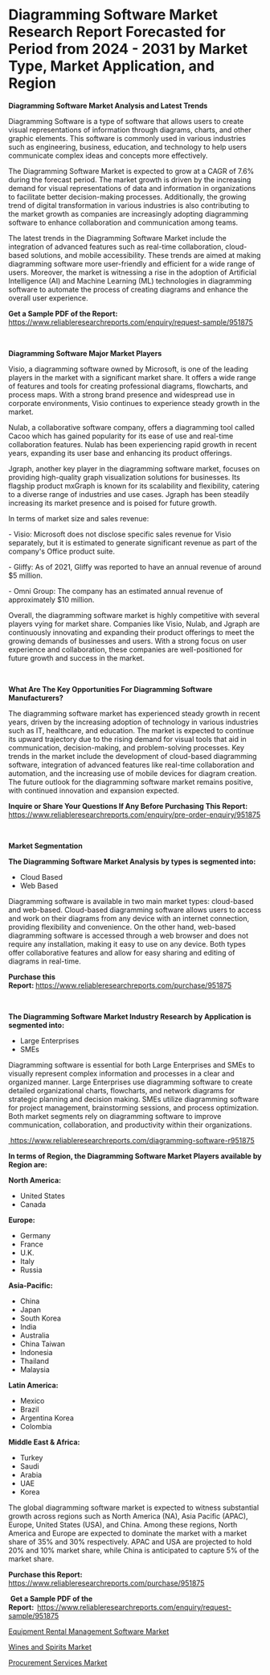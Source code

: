 <p><h1>Diagramming Software Market Research Report Forecasted for Period from 2024 -  2031 by Market Type, Market Application, and Region</h1></p><p><strong>Diagramming Software Market Analysis and Latest Trends</strong></p>
<p><p>Diagramming Software is a type of software that allows users to create visual representations of information through diagrams, charts, and other graphic elements. This software is commonly used in various industries such as engineering, business, education, and technology to help users communicate complex ideas and concepts more effectively.</p><p>The Diagramming Software Market is expected to grow at a CAGR of 7.6% during the forecast period. The market growth is driven by the increasing demand for visual representations of data and information in organizations to facilitate better decision-making processes. Additionally, the growing trend of digital transformation in various industries is also contributing to the market growth as companies are increasingly adopting diagramming software to enhance collaboration and communication among teams.</p><p>The latest trends in the Diagramming Software Market include the integration of advanced features such as real-time collaboration, cloud-based solutions, and mobile accessibility. These trends are aimed at making diagramming software more user-friendly and efficient for a wide range of users. Moreover, the market is witnessing a rise in the adoption of Artificial Intelligence (AI) and Machine Learning (ML) technologies in diagramming software to automate the process of creating diagrams and enhance the overall user experience.</p></p>
<p><strong>Get a Sample PDF of the Report:&nbsp;</strong> <a href="https://www.reliableresearchreports.com/enquiry/request-sample/951875">https://www.reliableresearchreports.com/enquiry/request-sample/951875</a></p>
<p>&nbsp;</p>
<p><strong>Diagramming Software Major Market Players</strong></p>
<p><p>Visio, a diagramming software owned by Microsoft, is one of the leading players in the market with a significant market share. It offers a wide range of features and tools for creating professional diagrams, flowcharts, and process maps. With a strong brand presence and widespread use in corporate environments, Visio continues to experience steady growth in the market.</p><p>Nulab, a collaborative software company, offers a diagramming tool called Cacoo which has gained popularity for its ease of use and real-time collaboration features. Nulab has been experiencing rapid growth in recent years, expanding its user base and enhancing its product offerings.</p><p>Jgraph, another key player in the diagramming software market, focuses on providing high-quality graph visualization solutions for businesses. Its flagship product mxGraph is known for its scalability and flexibility, catering to a diverse range of industries and use cases. Jgraph has been steadily increasing its market presence and is poised for future growth.</p><p>In terms of market size and sales revenue:</p><p>- Visio: Microsoft does not disclose specific sales revenue for Visio separately, but it is estimated to generate significant revenue as part of the company's Office product suite.</p><p>- Gliffy: As of 2021, Gliffy was reported to have an annual revenue of around $5 million.</p><p>- Omni Group: The company has an estimated annual revenue of approximately $10 million.</p><p>Overall, the diagramming software market is highly competitive with several players vying for market share. Companies like Visio, Nulab, and Jgraph are continuously innovating and expanding their product offerings to meet the growing demands of businesses and users. With a strong focus on user experience and collaboration, these companies are well-positioned for future growth and success in the market.</p></p>
<p>&nbsp;</p>
<p><strong>What Are The Key Opportunities For Diagramming Software Manufacturers?</strong></p>
<p><p>The diagramming software market has experienced steady growth in recent years, driven by the increasing adoption of technology in various industries such as IT, healthcare, and education. The market is expected to continue its upward trajectory due to the rising demand for visual tools that aid in communication, decision-making, and problem-solving processes. Key trends in the market include the development of cloud-based diagramming software, integration of advanced features like real-time collaboration and automation, and the increasing use of mobile devices for diagram creation. The future outlook for the diagramming software market remains positive, with continued innovation and expansion expected.</p></p>
<p><strong>Inquire or Share Your Questions If Any Before Purchasing This Report:</strong> <a href="https://www.reliableresearchreports.com/enquiry/pre-order-enquiry/951875">https://www.reliableresearchreports.com/enquiry/pre-order-enquiry/951875</a></p>
<p>&nbsp;</p>
<p><strong>Market Segmentation</strong></p>
<p><strong>The Diagramming Software Market Analysis by types is segmented into:</strong></p>
<p><ul><li>Cloud Based</li><li>Web Based</li></ul></p>
<p><p>Diagramming software is available in two main market types: cloud-based and web-based. Cloud-based diagramming software allows users to access and work on their diagrams from any device with an internet connection, providing flexibility and convenience. On the other hand, web-based diagramming software is accessed through a web browser and does not require any installation, making it easy to use on any device. Both types offer collaborative features and allow for easy sharing and editing of diagrams in real-time.</p></p>
<p><strong>Purchase this Report:&nbsp;</strong><a href="https://www.reliableresearchreports.com/purchase/951875">https://www.reliableresearchreports.com/purchase/951875</a></p>
<p>&nbsp;</p>
<p><strong>The Diagramming Software Market Industry Research by Application is segmented into:</strong></p>
<p><ul><li>Large Enterprises</li><li>SMEs</li></ul></p>
<p><p>Diagramming software is essential for both Large Enterprises and SMEs to visually represent complex information and processes in a clear and organized manner. Large Enterprises use diagramming software to create detailed organizational charts, flowcharts, and network diagrams for strategic planning and decision making. SMEs utilize diagramming software for project management, brainstorming sessions, and process optimization. Both market segments rely on diagramming software to improve communication, collaboration, and productivity within their organizations.</p></p>
<p><a href="https://www.reliableresearchreports.com/diagramming-software-r951875">&nbsp;https://www.reliableresearchreports.com/diagramming-software-r951875</a></p>
<p><strong>In terms of Region, the Diagramming Software Market Players available by Region are:</strong></p>
<p>
    <p> <strong> North America: </strong>
        <ul>
            <li>United States</li>
            <li>Canada</li>
        </ul>
        </p> 
    <p> <strong> Europe: </strong>
        <ul>
            <li>Germany</li>
            <li>France</li>
            <li>U.K.</li>
            <li>Italy</li>
            <li>Russia</li>
        </ul>
        </p> 
    <p> <strong> Asia-Pacific: </strong>
        <ul>
            <li>China</li>
            <li>Japan</li>
            <li>South Korea</li>
            <li>India</li>
            <li>Australia</li>
            <li>China Taiwan</li>
            <li>Indonesia</li>
            <li>Thailand</li>
            <li>Malaysia</li>
        </ul>
        </p> 
    <p> <strong> Latin America: </strong>
        <ul>
            <li>Mexico</li>
            <li>Brazil</li>
            <li>Argentina Korea</li>
            <li>Colombia</li>
        </ul>
        </p> 
    <p> <strong> Middle East & Africa: </strong>
        <ul>
            <li>Turkey</li>
            <li>Saudi</li>
            <li>Arabia</li>
            <li>UAE</li>
            <li>Korea</li>
        </ul>
    </p>
    </p>
<p><p>The global diagramming software market is expected to witness substantial growth across regions such as North America (NA), Asia Pacific (APAC), Europe, United States (USA), and China. Among these regions, North America and Europe are expected to dominate the market with a market share of 35% and 30% respectively. APAC and USA are projected to hold 20% and 10% market share, while China is anticipated to capture 5% of the market share.</p></p>
<p><strong>Purchase this Report: </strong><a href="https://www.reliableresearchreports.com/purchase/951875">https://www.reliableresearchreports.com/purchase/951875</a></p>
<p>&nbsp;<strong>Get a Sample PDF of the Report:&nbsp;&nbsp;</strong><a href="https://www.reliableresearchreports.com/enquiry/request-sample/951875">https://www.reliableresearchreports.com/enquiry/request-sample/951875</a></p>
<p><strong></strong></p>
<p><p><a href="https://www.linkedin.com/pulse/equipment-rental-management-software-market-comprehensive-pen5e">Equipment Rental Management Software Market</a></p><p><a href="https://www.linkedin.com/pulse/wines-spirits-market-competitive-analysis-trends-forecast-2031-3ejre?trackingId=VrM9E91Ojen3X%2B0T3KQ9dA%3D%3D">Wines and Spirits Market</a></p><p><a href="https://www.linkedin.com/pulse/procurement-services-market-analysis-its-cagr-segmentation-esnde">Procurement Services Market</a></p></p>